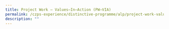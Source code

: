 ```yaml
---
title: Project Work – Values–In–Action (PW–VIA)
permalink: /czps-experience/distinctive-programme/alp/project-work-values-in-action-pw-via/
description: ""
---
```

